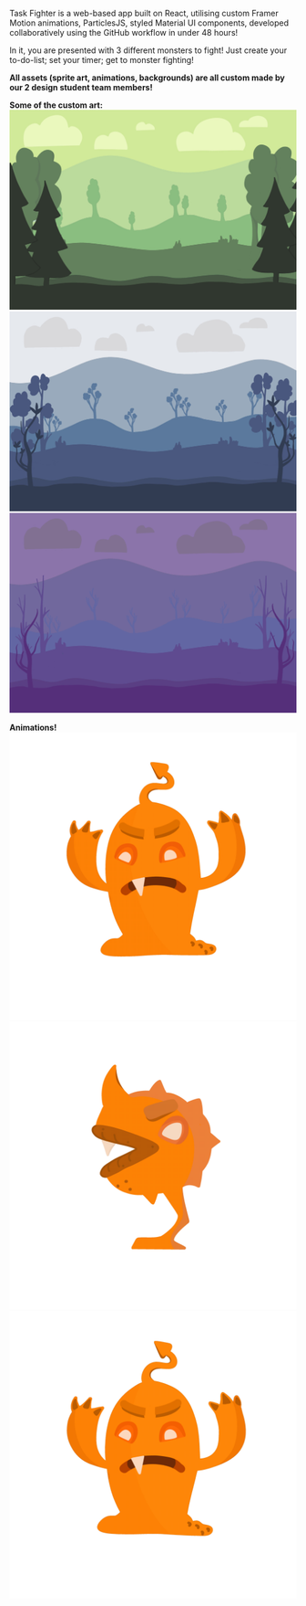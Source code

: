 Task Fighter is a web-based app built on React, utilising custom Framer Motion animations, ParticlesJS, styled Material UI components, developed collaboratively using the GitHub workflow in under 48 hours!

In it, you are presented with 3 different monsters to fight!
Just create your to-do-list; set your timer; get to monster fighting!

**All assets (sprite art, animations, backgrounds) are all custom made by our 2 design student team members!**

**Some of the custom art:**
<img src="https://github.com/luorixo/task-fighter/blob/main/src/components/LandingPage/images/background1.JPG?raw=true"/>
<img src="https://github.com/luorixo/task-fighter/blob/main/src/components/LandingPage/images/background2.JPG?raw=true"/>
<img src="https://github.com/luorixo/task-fighter/blob/main/src/components/LandingPage/images/background3.JPG?raw=true"/>

**Animations!**
<img src="https://github.com/luorixo/task-fighter/blob/main/src/components/FightPage/images/nasty_damage_2.GIF?raw=true"/>
<img src="https://github.com/luorixo/task-fighter/blob/main/src/components/FightPageAsh/images/ashleigh_damage_3.GIF?raw=true"/>
<img src="https://github.com/luorixo/task-fighter/blob/main/src/components/FightPage/images/nasty_damage_3.GIF?raw=true"/>
